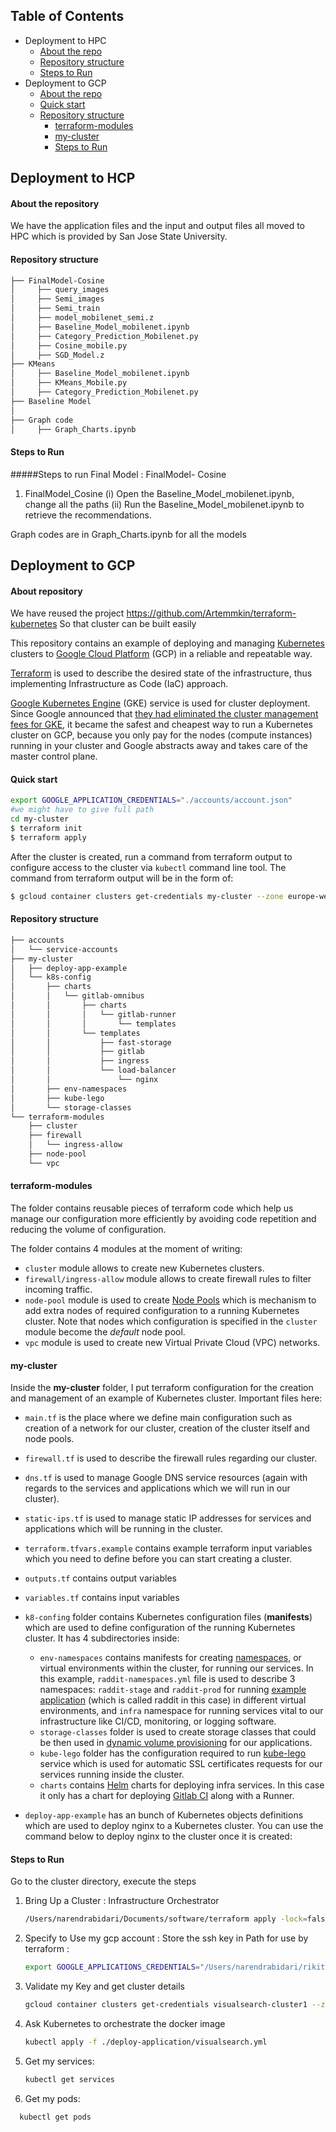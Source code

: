 ## Table of Contents
* Deployment to HPC
   * [About the repo](#about-the-repo)
   * [Repository structure](#repository-structure)
   * [Steps to Run]()
* Deployment to GCP
   * [About the repo](#about-the-repo)
   * [Quick start](#quick-start)
   * [Repository structure](#repository-structure)
     * [terraform-modules](#terraform-modules)
     * [my-cluster](#my-cluster)
     * [Steps to Run]()
 

## Deployment to HCP

#### About the repository
We have the application files and the input and output files all moved to HPC  which is provided by San Jose State University.

#### Repository structure
```bash
├── FinalModel-Cosine
│     ├── query_images
│     ├── Semi_images
│     ├── Semi_train
│     ├── model_mobilenet_semi.z
│     ├── Baseline_Model_mobilenet.ipynb
│     ├── Category_Prediction_Mobilenet.py
│     ├── Cosine_mobile.py
│     ├── SGD_Model.z
├── KMeans
│     ├── Baseline_Model_mobilenet.ipynb
│     ├── KMeans_Mobile.py
│     ├── Category_Prediction_Mobilenet.py
├── Baseline Model
│    
├── Graph code
│     ├── Graph_Charts.ipynb

```
#### Steps to Run
#####Steps to run Final Model : FinalModel- Cosine

1. FinalModel_Cosine
   (i) Open the Baseline_Model_mobilenet.ipynb, change all the paths
   (ii) Run the Baseline_Model_mobilenet.ipynb to retrieve the recommendations.
    
Graph codes are in Graph_Charts.ipynb for all the models 

## Deployment to GCP

#### About repository
We have reused the project https://github.com/Artemmkin/terraform-kubernetes
So that cluster can be built easily

This repository contains an example of deploying and managing [Kubernetes](https://kubernetes.io/) clusters to [Google Cloud Platform](https://cloud.google.com/) (GCP) in a reliable and repeatable way.

[Terraform](https://www.terraform.io/) is used to describe the desired state of the infrastructure, thus implementing Infrastructure as Code (IaC) approach.

[Google Kubernetes Engine](https://cloud.google.com/kubernetes-engine/) (GKE) service is used for cluster deployment. Since Google announced that [they had eliminated the cluster management fees for GKE](https://cloudplatform.googleblog.com/2017/11/Cutting-Cluster-Management-Fees-on-Google-Kubernetes-Engine.html), it became the safest and cheapest way to run a Kubernetes cluster on GCP, because you only pay for the nodes (compute instances) running in your cluster and Google abstracts away and takes care of the master control plane.  


#### Quick start
```bash
export GOOGLE_APPLICATION_CREDENTIALS="./accounts/account.json"   
#we might have to give full path
cd my-cluster
$ terraform init
$ terraform apply
```

After the cluster is created, run a command from terraform output to configure access to the cluster via `kubectl` command line tool. The command from terraform output will be in the form of:

```bash
$ gcloud container clusters get-credentials my-cluster --zone europe-west1-b --project example-123456
```


#### Repository structure
```bash
├── accounts
│   └── service-accounts
├── my-cluster
│   ├── deploy-app-example
│   └── k8s-config
│       ├── charts
│       │   └── gitlab-omnibus
│       │       ├── charts
│       │       │   └── gitlab-runner
│       │       │       └── templates
│       │       └── templates
│       │           ├── fast-storage
│       │           ├── gitlab
│       │           ├── ingress
│       │           └── load-balancer
│       │               └── nginx
│       ├── env-namespaces
│       ├── kube-lego
│       └── storage-classes
└── terraform-modules
    ├── cluster
    ├── firewall
    │   └── ingress-allow
    ├── node-pool
    └── vpc
```

#### terraform-modules
The folder contains reusable pieces of terraform code which help us manage our configuration more efficiently by avoiding code repetition and reducing the volume of configuration.

The folder contains 4 modules at the moment of writing:

* `cluster` module allows to create new Kubernetes clusters.
* `firewall/ingress-allow` module allows to create firewall rules to filter incoming traffic.
* `node-pool` module is used to create [Node Pools](https://cloud.google.com/kubernetes-engine/docs/concepts/node-pools) which is mechanism to add extra nodes of required configuration to a running Kubernetes cluster. Note that nodes which configuration is specified in the `cluster` module become the _default_ node pool.  
* `vpc` module is used to create new Virtual Private Cloud (VPC) networks.

#### my-cluster
Inside the **my-cluster** folder, I put terraform configuration for the creation and management of an example of Kubernetes cluster.
Important files here:

* `main.tf` is the place where we define main configuration such as creation of a network for our cluster, creation of the cluster itself and node pools.
* `firewall.tf` is used to describe the firewall rules regarding our cluster.
* `dns.tf` is used to manage Google DNS service resources (again with regards to the services and applications which we will run in our cluster).
* `static-ips.tf` is used to manage static IP addresses for services and applications which will be running in the cluster.
* `terraform.tfvars.example` contains example terraform input variables which you need to define before you can start creating a cluster.
* `outputs.tf` contains output variables
* `variables.tf` contains input variables

* `k8-confing` folder contains Kubernetes configuration files (**manifests**) which are used to define configuration of the running Kubernetes cluster.
It has 4 subdirectories inside:
    * `env-namespaces` contains manifests for creating [namespaces](https://kubernetes.io/docs/concepts/overview/working-with-objects/namespaces/), or virtual environments within the cluster, for running our services. In this example, `raddit-namespaces.yml` file is used to describe 3 namespaces: `raddit-stage` and `raddit-prod` for running [example application](https://github.com/Artemmkin/kubernetes-gitlab-example) (which is called raddit in this case) in different virtual environments, and `infra` namespace for running services vital to our infrastructure like CI/CD, monitoring, or logging software.
    * `storage-classes` folder is used to create storage classes that could be then used in [dynamic volume provisioning](http://blog.kubernetes.io/2017/03/dynamic-provisioning-and-storage-classes-kubernetes.html) for our applications.
    * `kube-lego` folder has the configuration required to run [kube-lego](https://github.com/jetstack/kube-lego) service which is used for automatic SSL certificates requests for our services running inside the cluster.
    * `charts` contains [Helm](https://github.com/kubernetes/helm) charts for deploying infra services. In this case it only has a chart for deploying [Gitlab CI](https://about.gitlab.com/features/gitlab-ci-cd/) along with a Runner.

* `deploy-app-example` has an bunch of Kubernetes objects definitions which are used to deploy nginx to a Kubernetes cluster. You can use the command below to deploy nginx to the cluster once it is created:

#### Steps to Run

Go to the cluster directory, execute the steps 
1. Bring Up a Cluster : Infrastructure Orchestrator 
    ```bash 
    /Users/narendrabidari/Documents/software/terraform apply -lock=false
    ```
2. Specify to Use my gcp account : Store the ssh key in Path for use by terraform :
    ```bash 
    export GOOGLE_APPLICATIONS_CREDENTIALS="/Users/narendrabidari/rikitha-git/visualsearch-terraform/accounts/account.json"
    ```
3. Validate my Key and get cluster details 
    ```bash 
    gcloud container clusters get-credentials visualsearch-cluster1 --zone us-west1-b --project visualsearch-232720
    ```
4. Ask Kubernetes to orchestrate the docker image
    ```bash 
    kubectl apply -f ./deploy-application/visualsearch.yml
    ```
5. Get my services:
    ```bash  
    kubectl get services
    ```
6. Get my pods:
  ```bash 
    kubectl get pods
  ```

